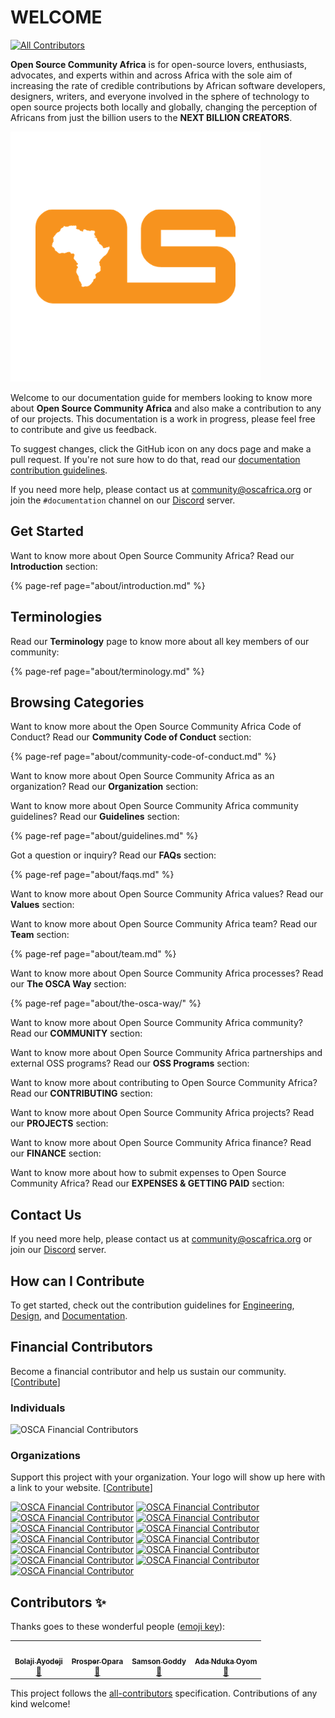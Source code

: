 # WELCOME
<!-- ALL-CONTRIBUTORS-BADGE:START - Do not remove or modify this section -->
[![All Contributors](https://img.shields.io/badge/all_contributors-4-orange.svg?style=flat-square)](#contributors-)
<!-- ALL-CONTRIBUTORS-BADGE:END -->

**Open Source Community Africa** is for open-source lovers, enthusiasts, advocates, and experts within and across Africa with the sole aim of increasing the rate of credible contributions by African software developers, designers, writers, and everyone involved in the sphere of technology to open source projects both locally and globally, changing the perception of Africans from just the billion users to the **NEXT BILLION CREATORS**.

![](.gitbook/assets/osca-logo.png)

Welcome to our documentation guide for members looking to know more about **Open Source Community Africa** and also make a contribution to any of our projects. This documentation is a work in progress, please feel free to contribute and give us feedback.

To suggest changes, click the GitHub icon on any docs page and make a pull request. If you're not sure how to do that, read our [documentation contribution guidelines](https://github.com/oscafrica/documentation/blob/master/contributing/documentation/guidelines.md).

If you need more help, please contact us at [community@oscafrica.org](mailto:community@oscafrica.org) or join the `#documentation` channel on our [Discord](https://bit.ly/osca-discord) server.

## Get Started

Want to know more about Open Source Community Africa? Read our **Introduction** section:

{% page-ref page="about/introduction.md" %}

## Terminologies

Read our **Terminology** page to know more about all key members of our community:

{% page-ref page="about/terminology.md" %}

## Browsing Categories

Want to know more about the Open Source Community Africa Code of Conduct? Read our **Community Code of Conduct** section:

{% page-ref page="about/community-code-of-conduct.md" %}

Want to know more about Open Source Community Africa as an organization? Read our **Organization** section:

Want to know more about Open Source Community Africa community guidelines? Read our **Guidelines** section:

{% page-ref page="about/guidelines.md" %}

Got a question or inquiry? Read our **FAQs** section:

{% page-ref page="about/faqs.md" %}

Want to know more about Open Source Community Africa values? Read our **Values** section:

Want to know more about Open Source Community Africa team? Read our **Team** section:

{% page-ref page="about/team.md" %}

Want to know more about Open Source Community Africa processes? Read our **The OSCA Way** section:

{% page-ref page="about/the-osca-way/" %}

Want to know more about Open Source Community Africa community? Read our **COMMUNITY** section:

Want to know more about Open Source Community Africa partnerships and external OSS programs? Read our **OSS Programs** section:

Want to know more about contributing to Open Source Community Africa? Read our **CONTRIBUTING** section:

Want to know more about Open Source Community Africa projects? Read our **PROJECTS** section:

Want to know more about Open Source Community Africa finance? Read our **FINANCE** section:

Want to know more about how to submit expenses to Open Source Community Africa? Read our **EXPENSES & GETTING PAID** section:

## Contact Us

If you need more help, please contact us at [community@oscafrica.org](mailto:community@oscafrica.org) or join our [Discord](https://bit.ly/osca-discord) server.

## How can I Contribute

To get started, check out the contribution guidelines for [Engineering](contributing/engineering/), [Design](contributing/design/), and [Documentation](contributing/documentation/).

## Financial Contributors

Become a financial contributor and help us sustain our community. \[[Contribute](https://opencollective.com/osca/contribute)\]

### Individuals

![OSCA Financial Contributors](https://opencollective.com/osca/individuals.svg?width=900)

### Organizations

Support this project with your organization. Your logo will show up here with a link to your website. \[[Contribute](https://opencollective.com/osca/contribute)\]

[![OSCA Financial Contributor](https://opencollective.com/osca/organization/0/avatar.svg)](https://opencollective.com/osca/organization/0/website) [![OSCA Financial Contributor](https://opencollective.com/osca/organization/1/avatar.svg)](https://opencollective.com/osca/organization/1/website) [![OSCA Financial Contributor](https://opencollective.com/osca/organization/2/avatar.svg)](https://opencollective.com/osca/organization/2/website) [![OSCA Financial Contributor](https://opencollective.com/osca/organization/3/avatar.svg)](https://opencollective.com/osca/organization/3/website) [![OSCA Financial Contributor](https://opencollective.com/osca/organization/4/avatar.svg)](https://opencollective.com/osca/organization/4/website) [![OSCA Financial Contributor](https://opencollective.com/osca/organization/5/avatar.svg)](https://opencollective.com/osca/organization/5/website) [![OSCA Financial Contributor](https://opencollective.com/osca/organization/6/avatar.svg)](https://opencollective.com/osca/organization/6/website) [![OSCA Financial Contributor](https://opencollective.com/osca/organization/7/avatar.svg)](https://opencollective.com/osca/organization/7/website) [![OSCA Financial Contributor](https://opencollective.com/osca/organization/8/avatar.svg)](https://opencollective.com/osca/organization/8/website) [![OSCA Financial Contributor](https://opencollective.com/osca/organization/9/avatar.svg)](https://opencollective.com/osca/organization/9/website) [![OSCA Financial Contributor](https://opencollective.com/osca/organization/10/avatar.svg)](https://opencollective.com/osca/organization/10/website) [![OSCA Financial Contributor](https://opencollective.com/osca/organization/11/avatar.svg)](https://opencollective.com/osca/organization/11/website) [![OSCA Financial Contributor](https://opencollective.com/osca/organization/12/avatar.svg)](https://opencollective.com/osca/organization/12/website)


## Contributors ✨

Thanks goes to these wonderful people ([emoji key](https://allcontributors.org/docs/en/emoji-key)):

<!-- ALL-CONTRIBUTORS-LIST:START - Do not remove or modify this section -->
<!-- prettier-ignore-start -->
<!-- markdownlint-disable -->
<table>
  <tr>
    <td align="center"><a href="https://bolajiayodeji.com"><img src="https://avatars2.githubusercontent.com/u/30334776?v=4" width="100px;" alt=""/><br /><sub><b>Bolaji Ayodeji</b></sub></a><br /><a href="https://github.com/oscafrica/documentation/commits?author=BolajiAyodeji" title="Documentation">📖</a></td>
    <td align="center"><a href="https://kodekage.tech"><img src="https://avatars3.githubusercontent.com/u/30195980?v=4" width="100px;" alt=""/><br /><sub><b>Prosper Opara</b></sub></a><br /><a href="https://github.com/oscafrica/documentation/commits?author=kodekage" title="Documentation">📖</a></td>
    <td align="center"><a href="http://samsongoddy.com"><img src="https://avatars3.githubusercontent.com/u/6048601?v=4" width="100px;" alt=""/><br /><sub><b>Samson Goddy</b></sub></a><br /><a href="https://github.com/oscafrica/documentation/commits?author=samswag" title="Documentation">📖</a></td>
    <td align="center"><a href="http://medium.com/kolokodess"><img src="https://avatars0.githubusercontent.com/u/13289217?v=4" width="100px;" alt=""/><br /><sub><b>Ada Nduka Oyom</b></sub></a><br /><a href="https://github.com/oscafrica/documentation/commits?author=Kolokodess" title="Documentation">📖</a></td>
  </tr>
</table>

<!-- markdownlint-enable -->
<!-- prettier-ignore-end -->
<!-- ALL-CONTRIBUTORS-LIST:END -->

This project follows the [all-contributors](https://github.com/all-contributors/all-contributors) specification. Contributions of any kind welcome!